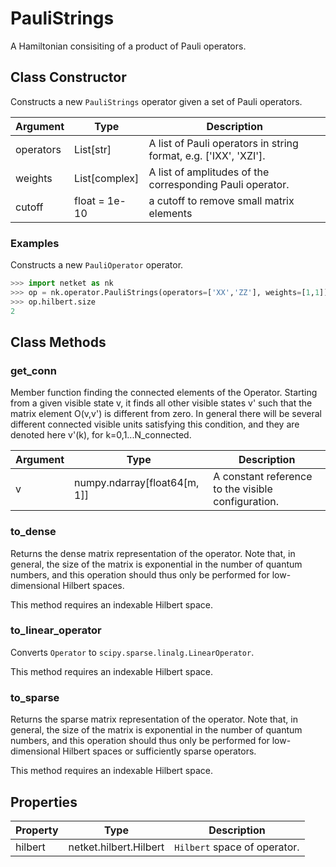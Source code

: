 # PauliStrings
A Hamiltonian consisiting of a product of Pauli operators.

## Class Constructor
Constructs a new ``PauliStrings`` operator given a set of Pauli operators.

|Argument |    Type     |                          Description                           |
|---------|-------------|----------------------------------------------------------------|
|operators|List[str]    |A list of Pauli operators in string format, e.g. ['IXX', 'XZI'].|
|weights  |List[complex]|A list of amplitudes of the corresponding Pauli operator.       |
|cutoff   |float = 1e-10|a cutoff to remove small matrix elements                        |

### Examples
Constructs a new ``PauliOperator`` operator.

```python
>>> import netket as nk
>>> op = nk.operator.PauliStrings(operators=['XX','ZZ'], weights=[1,1])
>>> op.hilbert.size
2

```



## Class Methods 
### get_conn
Member function finding the connected elements of the Operator. Starting
from a given visible state v, it finds all other visible states v' such
that the matrix element O(v,v') is different from zero. In general there
will be several different connected visible units satisfying this
condition, and they are denoted here v'(k), for k=0,1...N_connected.

|Argument|            Type            |                   Description                    |
|--------|----------------------------|--------------------------------------------------|
|v       |numpy.ndarray[float64[m, 1]]|A constant reference to the visible configuration.|

### to_dense
Returns the dense matrix representation of the operator. Note that, in general,
the size of the matrix is exponential in the number of quantum
numbers, and this operation should thus only be performed for
low-dimensional Hilbert spaces.

This method requires an indexable Hilbert space.



### to_linear_operator
Converts `Operator` to `scipy.sparse.linalg.LinearOperator`.

This method requires an indexable Hilbert space.
  


### to_sparse
Returns the sparse matrix representation of the operator. Note that, in general,
the size of the matrix is exponential in the number of quantum
numbers, and this operation should thus only be performed for
low-dimensional Hilbert spaces or sufficiently sparse operators.

This method requires an indexable Hilbert space.



## Properties

|Property|         Type         |          Description          |
|--------|----------------------|-------------------------------|
|hilbert |netket.hilbert.Hilbert| ``Hilbert`` space of operator.|

